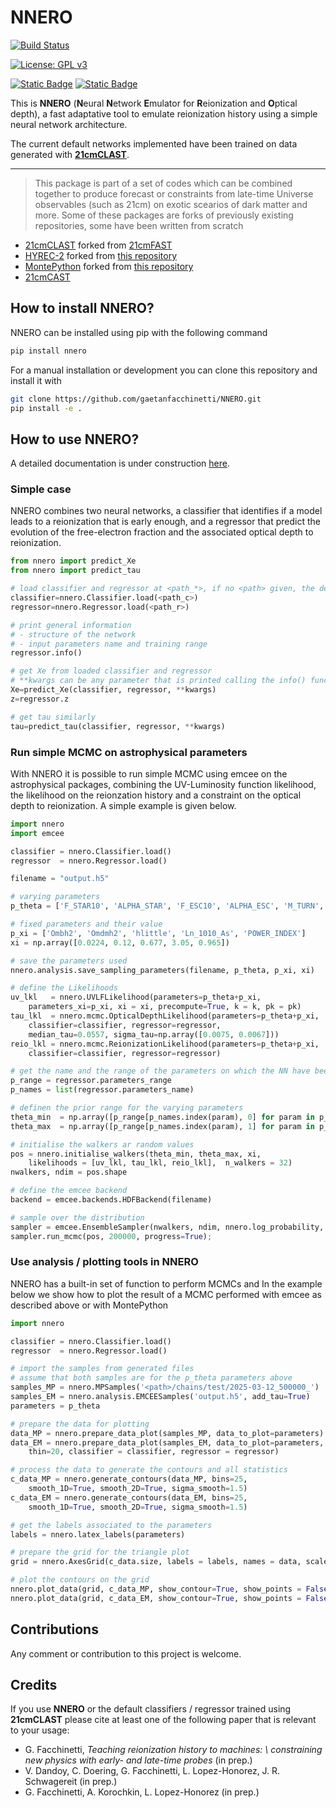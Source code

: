 # NNERO

[![Build Status](https://github.com/gaetanfacchinetti/NNERO/actions/workflows/python-package.yml/badge.svg?branch=torch)](https://github.com/gaetanfacchinetti/NNERO/actions?query=branch%3Atorch)


[![License: GPL v3](https://img.shields.io/badge/license-GPLv3-green.svg)](https://www.gnu.org/licenses/gpl-3.0)

[![Static Badge](https://img.shields.io/badge/physics-cosmology-darkblue)](https://en.wikipedia.org/wiki/Cosmology)
[![Static Badge](https://img.shields.io/badge/physics-21cm-yellow)](https://en.wikipedia.org/wiki/Hydrogen_line)

This is **NNERO** (**N**eural **N**etwork **E**mulator for **R**eionization and **O**ptical depth), a fast adaptative tool to emulate reionization history using a simple neural network architecture. 

The current default networks implemented have been trained on data generated with **[21cmCLAST](https://github.com/gaetanfacchinetti/21cmCLAST)**. 

---
> This package is part of a set of codes which can be combined together to produce forecast or constraints from late-time Universe observables (such as 21cm) on exotic scearios of dark matter and more. Some of these packages are forks of previously existing repositories, some have been written from scratch
- [21cmCLAST](https://github.com/gaetanfacchinetti/21cmCLAST) forked from [21cmFAST](https://github.com/21cmfast/21cmFAST)
- [HYREC-2](https://github.com/gaetanfacchinetti/HYREC-2) forked from [this repository](https://github.com/nanoomlee/HYREC-2)
- [MontePython](https://github.com/gaetanfacchinetti/montepython_public) forked from [this repository](https://github.com/brinckmann/montepython_public)
- [21cmCAST](https://github.com/gaetanfacchinetti/21cmCAST)



## How to install NNERO?

NNERO can be installed using pip with the following command
```bash
pip install nnero
```
For a manual installation or development you can clone this repository and install it with
```bash
git clone https://github.com/gaetanfacchinetti/NNERO.git 
pip install -e .
```

## How to use NNERO?

A detailed documentation is under construction [here](https://gaetanfacchinetti.github.io/docs/NNERO/html/index.html).

### Simple case

NNERO combines two neural networks, a classifier that identifies if a model leads to a reionization that is early enough, and a regressor that predict the evolution of the free-electron fraction and the associated optical depth to reionization.

```python
from nnero import predict_Xe
from nnero import predict_tau

# load classifier and regressor at <path_*>, if no <path> given, the defaults are loaded
classifier=nnero.Classifier.load(<path_c>)
regressor=nnero.Regressor.load(<path_r>)

# print general information
# - structure of the network
# - input parameters name and training range
regressor.info()

# get Xe from loaded classifier and regressor
# **kwargs can be any parameter that is printed calling the info() function above
Xe=predict_Xe(classifier, regressor, **kwargs)
z=regressor.z

# get tau similarly
tau=predict_tau(classifier, regressor, **kwargs)
```


### Run simple MCMC on astrophysical parameters

With NNERO it is possible to run simple MCMC using emcee on the astrophysical packages, combining the UV-Luminosity function likelihood, the likelihood on the reionzation history and a constraint on the optical depth to reionization. A simple example is given below.

```python
import nnero
import emcee

classifier = nnero.Classifier.load()
regressor  = nnero.Regressor.load()

filename = "output.h5"

# varying parameters
p_theta = ['F_STAR10', 'ALPHA_STAR', 'F_ESC10', 'ALPHA_ESC', 'M_TURN', 't_STAR', 'L_X', 'NU_X_THRESH']

# fixed parameters and their value
p_xi = ['Ombh2', 'Omdmh2', 'hlittle', 'Ln_1010_As', 'POWER_INDEX']
xi = np.array([0.0224, 0.12, 0.677, 3.05, 0.965])

# save the parameters used
nnero.analysis.save_sampling_parameters(filename, p_theta, p_xi, xi)

# define the Likelihoods
uv_lkl   = nnero.UVLFLikelihood(parameters=p_theta+p_xi, 
    parameters_xi=p_xi, xi = xi, precompute=True, k = k, pk = pk)
tau_lkl  = nnero.mcmc.OpticalDepthLikelihood(parameters=p_theta+p_xi, 
    classifier=classifier, regressor=regressor, 
    median_tau=0.0557, sigma_tau=np.array([0.0075, 0.0067]))
reio_lkl = nnero.mcmc.ReionizationLikelihood(parameters=p_theta+p_xi, 
    classifier=classifier, regressor=regressor)

# get the name and the range of the parameters on which the NN have been trained
p_range = regressor.parameters_range
p_names = list(regressor.parameters_name)

# definen the prior range for the varying parameters
theta_min  = np.array([p_range[p_names.index(param), 0] for param in p_theta])
theta_max  = np.array([p_range[p_names.index(param), 1] for param in p_theta])

# initialise the walkers ar random values
pos = nnero.initialise_walkers(theta_min, theta_max, xi, 
    likelihoods = [uv_lkl, tau_lkl, reio_lkl],  n_walkers = 32)
nwalkers, ndim = pos.shape

# define the emcee backend
backend = emcee.backends.HDFBackend(filename)

# sample over the distribution
sampler = emcee.EnsembleSampler(nwalkers, ndim, nnero.log_probability, args = (xi, theta_min, theta_max, [tau_lkl, reio_lkl, uv_lkl]), backend=backend, vectorize=True)
sampler.run_mcmc(pos, 200000, progress=True);
```

### Use analysis / plotting tools in NNERO

NNERO has a built-in set of function to perform MCMCs and 
In the example below we show how to plot the result of a MCMC performed with emcee as described above or with MontePython


```python
import nnero

classifier = nnero.Classifier.load()
regressor  = nnero.Regressor.load()

# import the samples from generated files
# assume that both samples are for the p_theta parameters above
samples_MP = nnero.MPSamples('<path>/chains/test/2025-03-12_500000_')
samples_EM = nnero.analysis.EMCEESamples('output.h5', add_tau=True)
parameters = p_theta

# prepare the data for plotting                 
data_MP = nnero.prepare_data_plot(samples_MP, data_to_plot=parameters)
data_EM = nnero.prepare_data_plot(samples_EM, data_to_plot=parameters,
    thin=20, classifier = classifier, regressor = regressor)

# process the data to generate the contours and all statistics
c_data_MP = nnero.generate_contours(data_MP, bins=25, 
    smooth_1D=True, smooth_2D=True, sigma_smooth=1.5)
c_data_EM = nnero.generate_contours(data_EM, bins=25, 
    smooth_1D=True, smooth_2D=True, sigma_smooth=1.5)

# get the labels associated to the parameters
labels = nnero.latex_labels(parameters)

# prepare the grid for the triangle plot
grid = nnero.AxesGrid(c_data.size, labels = labels, names = data, scale=1.4)

# plot the contours on the grid
nnero.plot_data(grid, c_data_MP, show_contour=True, show_points = False)
nnero.plot_data(grid, c_data_EM, show_contour=True, show_points = False)
```

## Contributions

Any comment or contribution to this project is welcome.

## Credits

If you use **NNERO** or the default classifiers / regressor trained using **21cmCLAST** please cite at least one of the following paper that is relevant to your usage:

- G. Facchinetti, *Teaching reionization history to machines:  \\
constraining new physics with early- and late-time probes* (in prep.)
- V. Dandoy, C. Doering, G. Facchinetti, L. Lopez-Honorez, J. R. Schwagereit (in prep.)
- G. Facchinetti, A. Korochkin, L. Lopez-Honorez (in prep.)
